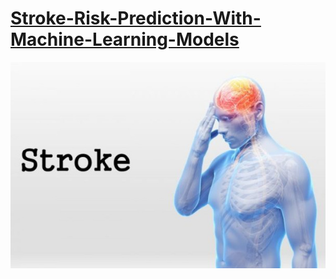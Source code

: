 # [Stroke-Risk-Prediction-With-Machine-Learning-Models](https://github.com/Nwuguru-Chidiebere-Sullivan/Stroke-Risk-Prediction-With-Machine-Learning-Models/blob/main/Stroke_Risk_Prediction_Project.ipynb)
![](/images/stroke.jpg)
